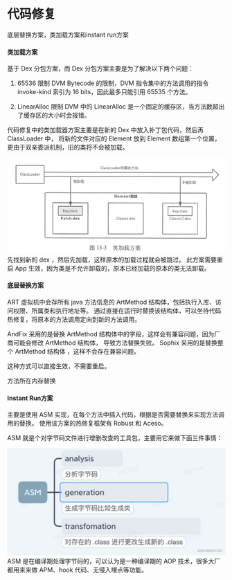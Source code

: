 # 代码修复
底层替换方案，类加载方案和instant run方案

#### 类加载方案
基于 Dex 分包方案，而 Dex 分包方案主要是为了解决以下两个问题：

1. 65536 限制
DVM Bytecode 的限制，DVM 指令集中的方法调用的指令 invoke-kind 索引为 16 bits，因此最多只能引用 65535 个方法。

2. LinearAlloc 限制
DVM 中的 LinearAlloc 是一个固定的缓存区，当方法数超出了缓存区的大小时会报错。


代码修复中的类加载器方案主要是在新的 Dex 中放入补丁包代码，然后再 ClassLoader 中，
将新的文件对应的 Element 放到 Element 数组第一个位置，更由于双亲委派机制，旧的类将不会被加载。

![image](images/classloader.png)
先找到新的 dex ，然后先加载，这样原本的加载过程就会被跳过。
此方案需要重启 App 生效，因为类是不允许卸载的，原本已经加载的原本的类无法卸载。



#### 底层替换方案
ART 虚拟机中会存所有 java 方法信息的 ArtMethod 结构体，包括执行入库、访问权限、所属类和执行地址等。
通过直接在运行时替换该结构体，可以坐待代码热修复，将原本的方法调用定向到新的方法调用。

AndFix 采用的是替换 ArtMethod 结构体中的字段，这样会有兼容问题，因为厂商可能会修改 ArtMethod 结构体，
导致方法替换失败。 Sophix 采用的是替换整个 ArtMethod 结构体 ，这样不会存在兼容问题。

这种方式可以直接生效，不需要重启。

方法所在内存替换

#### Instant Run方案
主要是使用 ASM 实现，在每个方法中插入代码，根据是否需要替换来实现方法调用的替换。
使用该方案的热修复框架有 Robust 和 Aceso。

ASM 就是个对字节码文件进行增删改查的工具包，主要用它来做下面三件事情：

![image](images/ASM.webp)
ASM 是在编译期处理字节码的，可以认为是一种编译期的 AOP 技术，很多大厂都用来来做 APM、hook 代码、无侵入埋点等功能。